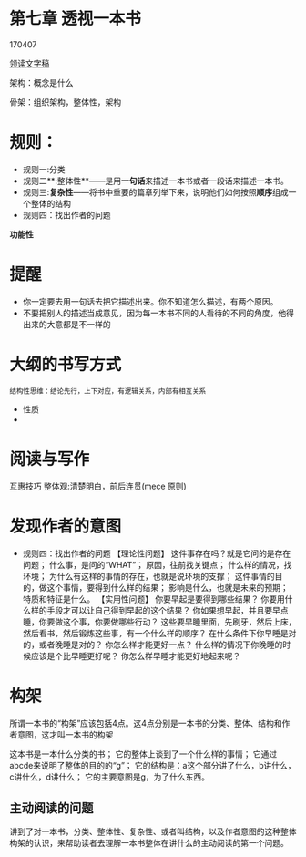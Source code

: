 # 第七章 透视一本书
170407


[领读文字稿](http://htrab.com/sesson07-text/)

架构：概念是什么


骨架：组织架构，整体性，架构

# 规则：

- 规则一:分类
- 规则二**:整体性**——是用**一句话**来描述一本书或者一段话来描述一本书。
- 规则三:**复杂性**——将书中重要的篇章列举下来，说明他们如何按照**顺序**组成一个整体的结构
- 规则四：找出作者的问题

**功能性**

# 提醒
- 你一定要去用一句话去把它描述出来。你不知道怎么描述，有两个原因。
- 不要把别人的描述当成意见，因为每一本书不同的人看待的不同的角度，他得出来的大意都是不一样的

# 大纲的书写方式
``` stylus
结构性思维：结论先行，上下对应，有逻辑关系，内部有相互关系
```


- 性质
- 
# 阅读与写作
互惠技巧
整体观:清楚明白，前后连贯(mece 原则)

# 发现作者的意图
- 规则四：找出作者的问题
【理论性问题】
	这件事存在吗？就是它问的是存在问题；
	什么事，是问的“WHAT”；
	原因，往前找关键点；
	什么样的情况，找环境；
	为什么有这样的事情的存在，也就是说环境的支撑；
	这件事情的目的，做这个事情，要得到什么样的结果；
	影响是什么，也就是未来的预期；
	特质和特征是什么。
【实用性问题】
	你要早起是要得到哪些结果？
	你要用什么样的手段才可以让自己得到早起的这个结果？
	你如果想早起，并且要早点睡，你要做这个事，你要做哪些行动？
	这些要早睡里面，先刷牙，然后上床，然后看书，然后锻炼这些事，有一个什么样的顺序？
	在什么条件下你早睡是对的，或者晚睡是对的？
	你怎么样才能更好一点？
	什么样的情况下你晚睡的时候应该是个比早睡更好呢？
	你怎么样早睡才能更好地起来呢？
# 构架

所谓一本书的“构架”应该包括4点。这4点分别是一本书的分类、整体、结构和作者意图，这才叫一本书的构架

这本书是一本什么分类的书；
它的整体上谈到了一个什么样的事情；
它通过abcde来说明了整体的目的的“g”；
它的结构是：a这个部分讲了什么，b讲什么，c讲什么，d讲什么；
它的主要意图是g，为了什么东西。

## 主动阅读的问题
讲到了对一本书，分类、整体性、复杂性、或者叫结构，以及作者意图的这种整体构架的认识，来帮助读者去理解一本书整体在讲什么的主动阅读的第一个问题。







